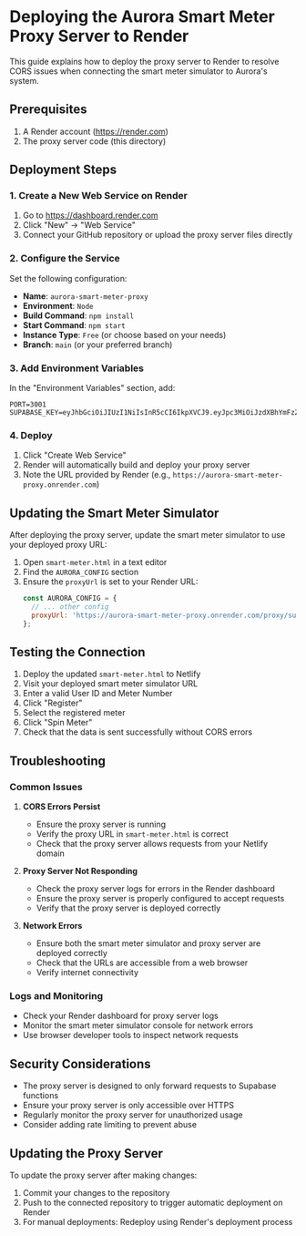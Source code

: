 # Deploying the Aurora Smart Meter Proxy Server to Render

This guide explains how to deploy the proxy server to Render to resolve CORS issues when connecting the smart meter simulator to Aurora's system.

## Prerequisites

1. A Render account (https://render.com)
2. The proxy server code (this directory)

## Deployment Steps

### 1. Create a New Web Service on Render

1. Go to https://dashboard.render.com
2. Click "New" → "Web Service"
3. Connect your GitHub repository or upload the proxy server files directly

### 2. Configure the Service

Set the following configuration:

- **Name**: `aurora-smart-meter-proxy`
- **Environment**: `Node`
- **Build Command**: `npm install`
- **Start Command**: `npm start`
- **Instance Type**: `Free` (or choose based on your needs)
- **Branch**: `main` (or your preferred branch)

### 3. Add Environment Variables

In the "Environment Variables" section, add:

```
PORT=3001
SUPABASE_KEY=eyJhbGciOiJIUzI1NiIsInR5cCI6IkpXVCJ9.eyJpc3MiOiJzdXBhYmFzZSIsInJlZiI6InJjdGh0eHd6c3F2d2l2cml0emxuIiwicm9sZSI6InNlcnZpY2Vfcm9sZSIsImlhdCI6MTc1MjY3MzYyMCwiZXhwIjoyMDY4MjQ5NjIwfQ.kN57N2Jt4A2Y3y5x8b5b5b5b5b5b5b5b5b5b5b5b5b5
```

### 4. Deploy

1. Click "Create Web Service"
2. Render will automatically build and deploy your proxy server
3. Note the URL provided by Render (e.g., `https://aurora-smart-meter-proxy.onrender.com`)

## Updating the Smart Meter Simulator

After deploying the proxy server, update the smart meter simulator to use your deployed proxy URL:

1. Open `smart-meter.html` in a text editor
2. Find the `AURORA_CONFIG` section
3. Ensure the `proxyUrl` is set to your Render URL:
   ```javascript
   const AURORA_CONFIG = {
     // ... other config
     proxyUrl: 'https://aurora-smart-meter-proxy.onrender.com/proxy/supabase-function'
   };
   ```

## Testing the Connection

1. Deploy the updated `smart-meter.html` to Netlify
2. Visit your deployed smart meter simulator URL
3. Enter a valid User ID and Meter Number
4. Click "Register"
5. Select the registered meter
6. Click "Spin Meter"
7. Check that the data is sent successfully without CORS errors

## Troubleshooting

### Common Issues

1. **CORS Errors Persist**
   - Ensure the proxy server is running
   - Verify the proxy URL in `smart-meter.html` is correct
   - Check that the proxy server allows requests from your Netlify domain

2. **Proxy Server Not Responding**
   - Check the proxy server logs for errors in the Render dashboard
   - Ensure the proxy server is properly configured to accept requests
   - Verify that the proxy server is deployed correctly

3. **Network Errors**
   - Ensure both the smart meter simulator and proxy server are deployed correctly
   - Check that the URLs are accessible from a web browser
   - Verify internet connectivity

### Logs and Monitoring

- Check your Render dashboard for proxy server logs
- Monitor the smart meter simulator console for network errors
- Use browser developer tools to inspect network requests

## Security Considerations

- The proxy server is designed to only forward requests to Supabase functions
- Ensure your proxy server is only accessible over HTTPS
- Regularly monitor the proxy server for unauthorized usage
- Consider adding rate limiting to prevent abuse

## Updating the Proxy Server

To update the proxy server after making changes:

1. Commit your changes to the repository
2. Push to the connected repository to trigger automatic deployment on Render
3. For manual deployments: Redeploy using Render's deployment process